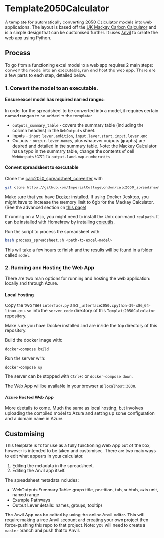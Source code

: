 # Template2050Calculator
A template for automatically converting [2050 Calculator](https://www.imperial.ac.uk/2050-calculator) models into web applications. The layout is based off the [UK Mackay Carbon Calculator](https://mackaycarboncalculator.beis.gov.uk/overview/emissions-and-primary-energy-consumption) and is a simple design that can be customised further. It uses [Anvil](https://anvil.works) to create the web app using Python.

## Process

To go from a functioning excel model to a web app requires 2 main steps: convert the model into an executable, run and host the web app. There are a few parts to each step, detailed below.

### 1. Convert the model to an executable.
#### Ensure excel model has required named ranges:
In order for the spreadsheet to be converted into a model, it requires certain named ranges to be added to the template:

 - `outputs_summary_table` - covers the summary table (including the column headers) in the `WebOutputs` sheet.
 - Inputs - `input.lever.ambition`, `input.lever.start`, `input.lever.end`
 - Outputs - `output.lever.names`, plus whatever outputs (graphs) are desired and detailed in the summary table. Note: the Mackay Calculator has a typo in the summary table, change the contents of cell `WebOutputs!G771` to `output.land.map.numberunits`

#### Convert spreadsheet to executable
Clone the [calc2050_spreadsheet_converter](https://github.com/ImperialCollegeLondon/calc2050_spreadsheet_converter) with:
```bash
git clone https://github.com/ImperialCollegeLondon/calc2050_spreadsheet_converter.git
```

Make sure that you have [Docker](https://www.docker.com/get-started) installed. If using Docker Desktop, you might have to increase the memory limit to 6gb for the Mackay Calculator. (See the advanced section on [this page](https://docs.docker.com/docker-for-mac/))

If running on a Mac, you might need to install the Unix command `realpath`. It can be installed with Homebrew by installing [coreutils](https://formulae.brew.sh/formula/coreutils).

Run the script to process the spreadsheet with:
```bash
bash process_spreadsheet.sh <path-to-excel-model>
```

This will take a few hours to finish and the results will be found in a folder called `model`.

### 2. Running and Hosting the Web App
There are two main options for running and hosting the web application: locally and through Azure.

#### Local Hosting
Copy the two files `interface.py` and `_interface2050.cpython-39-x86_64-linux-gnu.so` into the `server_code` directory of this `Template2050Calculator` repository.

Make sure you have Docker installed and are inside the top directory of this repository.

Build the docker image with:
```bash
docker-compose build
```

Run the server with:
```
docker-compose up
```

The server can be stopped with `Ctrl+C` or `docker-compose down`.

The Web App will be available in your browser at `localhost:3030`.

#### Azure Hosted Web App

More deetails to come. Much the same as local hosting, but involves uploading the compiled model to Azure and setting up some configuration and a domain name in Azure.

## Customising

This template is fit for use as a fully functioning Web App out of the box, however is intended to be taken and customised. There are two main ways to edit what appears in your calculator:
1. Editing the metadata in the spreadsheet.
2. Editing the Anvil app itself.

The spreadsheet metadata includes:
 - WebOutputs Summary Table: graph title, postition, tab, subtab, axis unit, named range
 - Example Pathways
 - Output Lever details: names, groups, tooltips

The Anvil App can be edited by using the online Anvil editor. This will require making a free Anvil account and creating your own project then force-pushing this repo to that project. Note: you will need to create a `master` branch and push that to Anvil.

